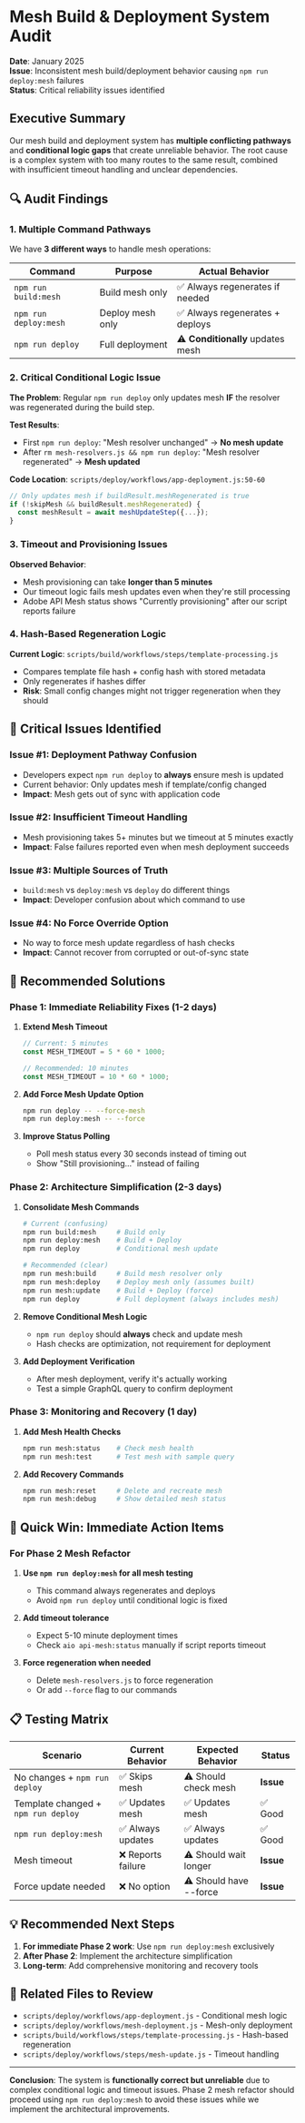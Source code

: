 # Mesh Build & Deployment System Audit

**Date**: January 2025  
**Issue**: Inconsistent mesh build/deployment behavior causing `npm run deploy:mesh` failures  
**Status**: Critical reliability issues identified

## Executive Summary

Our mesh build and deployment system has **multiple conflicting pathways** and **conditional logic gaps** that create unreliable behavior. The root cause is a complex system with too many routes to the same result, combined with insufficient timeout handling and unclear dependencies.

## 🔍 Audit Findings

### 1. Multiple Command Pathways

We have **3 different ways** to handle mesh operations:

| Command | Purpose | Actual Behavior |
|---------|---------|----------------|
| `npm run build:mesh` | Build mesh only | ✅ Always regenerates if needed |
| `npm run deploy:mesh` | Deploy mesh only | ✅ Always regenerates + deploys |
| `npm run deploy` | Full deployment | ⚠️ **Conditionally** updates mesh |

### 2. Critical Conditional Logic Issue

**The Problem**: Regular `npm run deploy` only updates mesh **IF** the resolver was regenerated during the build step.

**Test Results**:

- First `npm run deploy`: "Mesh resolver unchanged" → **No mesh update**
- After `rm mesh-resolvers.js && npm run deploy`: "Mesh resolver regenerated" → **Mesh updated**

**Code Location**: `scripts/deploy/workflows/app-deployment.js:50-60`

```javascript
// Only updates mesh if buildResult.meshRegenerated is true
if (!skipMesh && buildResult.meshRegenerated) {
  const meshResult = await meshUpdateStep({...});
}
```

### 3. Timeout and Provisioning Issues

**Observed Behavior**:

- Mesh provisioning can take **longer than 5 minutes**
- Our timeout logic fails mesh updates even when they're still processing
- Adobe API Mesh status shows "Currently provisioning" after our script reports failure

### 4. Hash-Based Regeneration Logic

**Current Logic**: `scripts/build/workflows/steps/template-processing.js`

- Compares template file hash + config hash with stored metadata
- Only regenerates if hashes differ
- **Risk**: Small config changes might not trigger regeneration when they should

## 🚨 Critical Issues Identified

### Issue #1: Deployment Pathway Confusion

- Developers expect `npm run deploy` to **always** ensure mesh is updated
- Current behavior: Only updates mesh if template/config changed
- **Impact**: Mesh gets out of sync with application code

### Issue #2: Insufficient Timeout Handling

- Mesh provisioning takes 5+ minutes but we timeout at 5 minutes exactly
- **Impact**: False failures reported even when mesh deployment succeeds

### Issue #3: Multiple Sources of Truth

- `build:mesh` vs `deploy:mesh` vs `deploy` do different things
- **Impact**: Developer confusion about which command to use

### Issue #4: No Force Override Option

- No way to force mesh update regardless of hash checks
- **Impact**: Cannot recover from corrupted or out-of-sync state

## 🔧 Recommended Solutions

### Phase 1: Immediate Reliability Fixes (1-2 days)

1. **Extend Mesh Timeout**

   ```javascript
   // Current: 5 minutes
   const MESH_TIMEOUT = 5 * 60 * 1000;
   
   // Recommended: 10 minutes
   const MESH_TIMEOUT = 10 * 60 * 1000;
   ```

2. **Add Force Mesh Update Option**

   ```bash
   npm run deploy -- --force-mesh
   npm run deploy:mesh -- --force
   ```

3. **Improve Status Polling**
   - Poll mesh status every 30 seconds instead of timing out
   - Show "Still provisioning..." instead of failing

### Phase 2: Architecture Simplification (2-3 days)

1. **Consolidate Mesh Commands**

   ```bash
   # Current (confusing)
   npm run build:mesh     # Build only
   npm run deploy:mesh    # Build + Deploy
   npm run deploy         # Conditional mesh update
   
   # Recommended (clear)
   npm run mesh:build     # Build mesh resolver only
   npm run mesh:deploy    # Deploy mesh only (assumes built)
   npm run mesh:update    # Build + Deploy (force)
   npm run deploy         # Full deployment (always includes mesh)
   ```

2. **Remove Conditional Mesh Logic**
   - `npm run deploy` should **always** check and update mesh
   - Hash checks are optimization, not requirement for deployment

3. **Add Deployment Verification**
   - After mesh deployment, verify it's actually working
   - Test a simple GraphQL query to confirm deployment

### Phase 3: Monitoring and Recovery (1 day)

1. **Add Mesh Health Checks**

   ```bash
   npm run mesh:status    # Check mesh health
   npm run mesh:test      # Test mesh with sample query
   ```

2. **Add Recovery Commands**

   ```bash
   npm run mesh:reset     # Delete and recreate mesh
   npm run mesh:debug     # Show detailed mesh status
   ```

## 🎯 Quick Win: Immediate Action Items

### For Phase 2 Mesh Refactor

1. **Use `npm run deploy:mesh` for all mesh testing**
   - This command always regenerates and deploys
   - Avoid `npm run deploy` until conditional logic is fixed

2. **Add timeout tolerance**
   - Expect 5-10 minute deployment times
   - Check `aio api-mesh:status` manually if script reports timeout

3. **Force regeneration when needed**
   - Delete `mesh-resolvers.js` to force regeneration
   - Or add `--force` flag to our commands

## 📋 Testing Matrix

| Scenario | Current Behavior | Expected Behavior | Status |
|----------|-----------------|-------------------|---------|
| No changes + `npm run deploy` | ✅ Skips mesh | ⚠️ Should check mesh | **Issue** |
| Template changed + `npm run deploy` | ✅ Updates mesh | ✅ Updates mesh | ✅ Good |
| `npm run deploy:mesh` | ✅ Always updates | ✅ Always updates | ✅ Good |
| Mesh timeout | ❌ Reports failure | ⚠️ Should wait longer | **Issue** |
| Force update needed | ❌ No option | ⚠️ Should have --force | **Issue** |

## 💡 Recommended Next Steps

1. **For immediate Phase 2 work**: Use `npm run deploy:mesh` exclusively
2. **After Phase 2**: Implement the architecture simplification
3. **Long-term**: Add comprehensive monitoring and recovery tools

## 🔗 Related Files to Review

- `scripts/deploy/workflows/app-deployment.js` - Conditional mesh logic
- `scripts/deploy/workflows/mesh-deployment.js` - Mesh-only deployment
- `scripts/build/workflows/steps/template-processing.js` - Hash-based regeneration
- `scripts/deploy/workflows/steps/mesh-update.js` - Timeout handling

---

**Conclusion**: The system is **functionally correct but unreliable** due to complex conditional logic and timeout issues. Phase 2 mesh refactor should proceed using `npm run deploy:mesh` to avoid these issues while we implement the architectural improvements.
